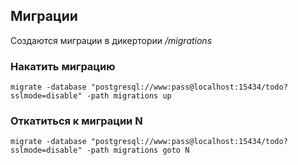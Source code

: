 
## Миграции

Создаются миграции в дикертории */migrations*


### Накатить миграцию

```
migrate -database "postgresql://www:pass@localhost:15434/todo?sslmode=disable" -path migrations up
```

### Откатиться к миграции N

```
migrate -database "postgresql://www:pass@localhost:15434/todo?sslmode=disable" -path migrations goto N
```

